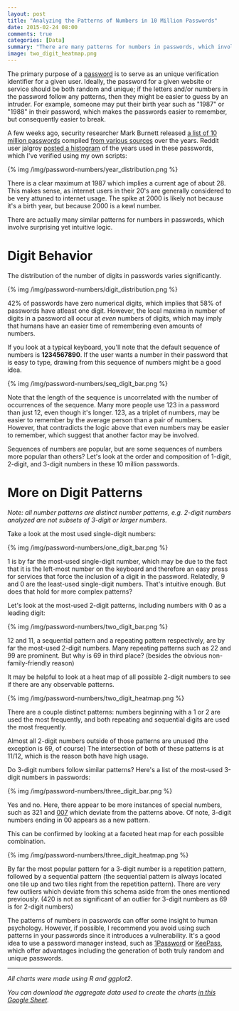 ```yaml
---
layout: post
title: "Analyzing the Patterns of Numbers in 10 Million Passwords"
date: 2015-02-24 08:00
comments: true
categories: [Data]
summary: "There are many patterns for numbers in passwords, which involve surprising yet intuitive logic."
image: two_digit_heatmap.png
---
```


The primary purpose of a [password](http://en.wikipedia.org/wiki/Password) is to serve as an unique verification identifier for a given user. Ideally, the password for a given website or service should be both random and unique; if the letters and/or numbers in the password follow any patterns, then they might be easier to guess by an intruder. For example, someone may put their birth year such as "1987" or "1988" in their password, which makes the passwords easier to remember, but consequently easier to break.

A few weeks ago, security researcher Mark Burnett released [a list of 10 million passwords](https://xato.net/passwords/ten-million-passwords/#.VNojhPnF98E) compiled [from various sources](http://www.reddit.com/r/10millionpasswords/comments/2w3ali/dataset_origin/conap8l) over the years. Reddit user jalgroy [posted a histogram](http://www.reddit.com/r/dataisbeautiful/comments/2vsg7h/frequency_of_years_in_passwords_oc/) of the years used in these passwords, which I've verified using my own scripts:

{% img /img/password-numbers/year_distribution.png %}

There is a clear maximum at 1987 which implies a current age of about 28. This makes sense, as internet users in their 20's are generally considered to be very attuned to internet usage. The spike at 2000 is likely not because it's a birth year, but because 2000 is a kewl number.

There are actually many similar patterns for numbers in passwords, which involve surprising yet intuitive logic.

# Digit Behavior

The distribution of the number of digits in passwords varies significantly.

{% img /img/password-numbers/digit_distribution.png %}

42% of passwords have zero numerical digits, which implies that 58% of passwords have atleast one digit. However, the local maxima in number of digits in a password all occur at *even* numbers of digits, which may imply that humans have an easier time of remembering even amounts of numbers.

If you look at a typical keyboard, you'll note that the default sequence of numbers is **1234567890**. If the user wants a number in their password that is easy to type, drawing from this sequence of numbers might be a good idea.

{% img /img/password-numbers/seq_digit_bar.png %}

Note that the length of the sequence is uncorrelated with the number of occurrences of the sequence. Many more people use 123 in a password than just 12, even though it's longer. 123, as a triplet of numbers, may be easier to remember by the average person than a pair of numbers. However, that contradicts the logic above that even numbers may be easier to remember, which suggest that another factor may be involved.

Sequences of numbers are popular, but are some sequences of numbers more popular than others? Let's look at the order and composition of 1-digit, 2-digit, and 3-digit numbers in these 10 million passwords.

# More on Digit Patterns

*Note: all number patterns are distinct number patterns, e.g. 2-digit numbers analyzed are not subsets of 3-digit or larger numbers.*

Take a look at the most used single-digit numbers:

{% img /img/password-numbers/one_digit_bar.png %}

1 is by far the most-used single-digit number, which may be due to the fact that it is the left-most number on the keyboard and therefore an easy press for services that force the inclusion of a digit in the password. Relatedly, 9 and 0 are the least-used single-digit numbers. That's intuitive enough. But does that hold for more complex patterns?

Let's look at the most-used 2-digit patterns, including numbers with 0 as a leading digit:

{% img /img/password-numbers/two_digit_bar.png %}

12 and 11, a sequential pattern and a repeating pattern respectively, are by far the most-used 2-digit numbers. Many repeating patterns such as 22 and 99 are prominent. But why is 69 in third place? (besides the obvious non-family-friendly reason)

It may be helpful to look at a heat map of all possible 2-digit numbers to see if there are any observable patterns.

{% img /img/password-numbers/two_digit_heatmap.png %}

There are a couple distinct patterns: numbers beginning with a 1 or 2 are used the most frequently, and both repeating and sequential digits are used the most frequently.

Almost all 2-digit numbers outside of those patterns are unused (the exception is 69, of course) The intersection of both of these patterns is at 11/12, which is the reason both have high usage.

Do 3-digit numbers follow similar patterns? Here's a list of the most-used 3-digit numbers in passwords:

{% img /img/password-numbers/three_digit_bar.png %}

Yes and no. Here, there appear to be more instances of special numbers, such as 321 and [007](http://en.wikipedia.org/wiki/James_Bond) which deviate from the patterns above. Of note, 3-digit numbers ending in 00 appears as a new pattern.

This can be confirmed by looking at a faceted heat map for each possible combination.

{% img /img/password-numbers/three_digit_heatmap.png %}

By far the most popular pattern for a 3-digit number is a repetition pattern, followed by a sequential pattern (the sequential pattern is always located one tile up and two tiles right from the repetition pattern). There are very few outliers which deviate from this schema aside from the ones mentioned previously. (420 is not as significant of an outlier for 3-digit numbers as 69 is for 2-digit numbers)

The patterns of numbers in passwords can offer some insight to human psychology. However, if possible, I recommend you avoid using such patterns in your passwords since it introduces a vulnerability. It's a good idea to use a password manager instead, such as [1Password](https://agilebits.com/onepassword) or [KeePass](http://keepass.info/), which offer advantages including the generation of both truly random and unique passwords.

---
*All charts were made using R and ggplot2.*

*You can download the aggregate data used to create the charts [in this Google Sheet](https://docs.google.com/spreadsheets/d/1_OHQOyLkg0d7tseHXofTBu5AWzSlmXIBjV23CojFPcY/edit?usp=sharing).*